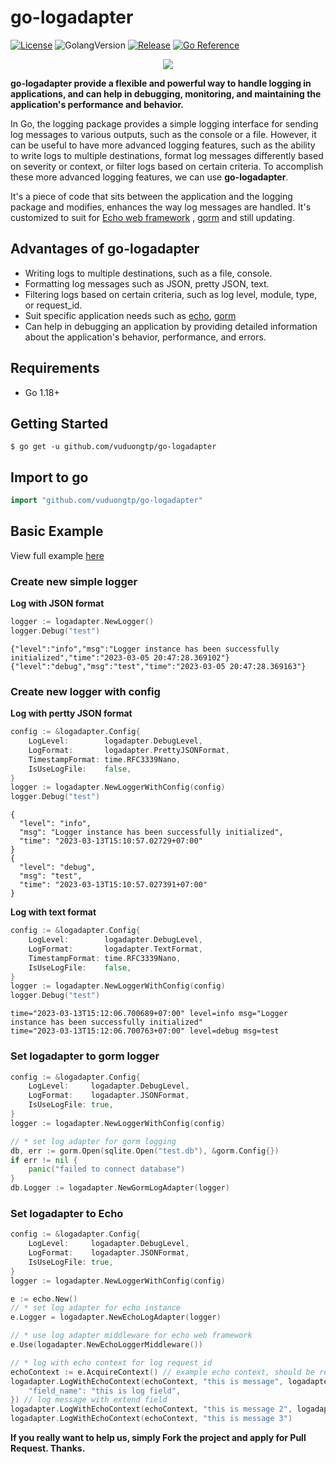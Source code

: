 # go-logadapter
[![License](https://img.shields.io/github/license/mashape/apistatus.svg)](https://github.com/vuduongtp/go-logadapter/blob/main/LICENSE)
![GolangVersion](https://img.shields.io/github/go-mod/go-version/vuduongtp/go-logadapter)
[![Release](https://img.shields.io/github/v/release/vuduongtp/go-logadapter)](https://github.com/vuduongtp/go-logadapter/releases)
[![Go Reference](https://pkg.go.dev/badge/github.com/vuduongtp/go-logadapter.svg)](https://pkg.go.dev/github.com/vuduongtp/go-logadapter)

<p align="center">
  <img src="https://user-images.githubusercontent.com/32934289/224491943-30e48110-ea1f-4a95-a396-5f04dd91f963.png" />
</p>

**go-logadapter provide a flexible and powerful way to handle logging in applications, and can help in debugging, monitoring, and maintaining the application's performance and behavior.**

In Go, the logging package provides a simple logging interface for sending log messages to various outputs, such as the console or a file. However, it can be useful to have more advanced logging features, such as the ability to write logs to multiple destinations, format log messages differently based on severity or context, or filter logs based on certain criteria. To accomplish these more advanced logging features, we can use **go-logadapter**. 

It's a piece of code that sits between the application and the logging package and modifies, enhances the way log messages are handled. It's customized to suit for [Echo web framework](https://github.com/labstack/echo) , [gorm](https://github.com/go-gorm/gorm) and still updating.
## Advantages of go-logadapter
- Writing logs to multiple destinations, such as a file, console.
- Formatting log messages such as JSON, pretty JSON, text.
- Filtering logs based on certain criteria, such as log level, module, type, or request_id.
- Suit specific application needs such as [echo](https://github.com/labstack/echo), [gorm](https://github.com/go-gorm/gorm)
- Can help in debugging an application by providing detailed information about the application's behavior, performance, and errors.

## Requirements

- Go 1.18+

## Getting Started

```
$ go get -u github.com/vuduongtp/go-logadapter
```
## Import to go
```go
import "github.com/vuduongtp/go-logadapter"
```
## Basic Example
View full example [here](https://github.com/vuduongtp/go-logadapter/blob/main/test/test.go)
### Create new simple logger
**Log with JSON format**
```go
logger := logadapter.NewLogger()
logger.Debug("test")
```
```
{"level":"info","msg":"Logger instance has been successfully initialized","time":"2023-03-05 20:47:28.369102"}
{"level":"debug","msg":"test","time":"2023-03-05 20:47:28.369163"}
```
### Create new logger with config
**Log with pertty JSON format**
```go
config := &logadapter.Config{
    LogLevel:        logadapter.DebugLevel,
    LogFormat:       logadapter.PrettyJSONFormat,
    TimestampFormat: time.RFC3339Nano,
    IsUseLogFile:    false,
}
logger := logadapter.NewLoggerWithConfig(config)
logger.Debug("test")
```
```
{
  "level": "info",
  "msg": "Logger instance has been successfully initialized",
  "time": "2023-03-13T15:10:57.02729+07:00"
}
{
  "level": "debug",
  "msg": "test",
  "time": "2023-03-13T15:10:57.027391+07:00"
}
```
**Log with text format**
```go
config := &logadapter.Config{
    LogLevel:        logadapter.DebugLevel,
    LogFormat:       logadapter.TextFormat,
    TimestampFormat: time.RFC3339Nano,
    IsUseLogFile:    false,
}
logger := logadapter.NewLoggerWithConfig(config)
logger.Debug("test")
```
```
time="2023-03-13T15:12:06.700689+07:00" level=info msg="Logger instance has been successfully initialized"
time="2023-03-13T15:12:06.700763+07:00" level=debug msg=test
```
### Set logadapter to gorm logger
```go
config := &logadapter.Config{
    LogLevel:     logadapter.DebugLevel,
    LogFormat:    logadapter.JSONFormat,
    IsUseLogFile: true,
}
logger := logadapter.NewLoggerWithConfig(config)

// * set log adapter for gorm logging
db, err := gorm.Open(sqlite.Open("test.db"), &gorm.Config{})
if err != nil {
    panic("failed to connect database")
}
db.Logger := logadapter.NewGormLogAdapter(logger)
```
### Set logadapter to Echo
```go
config := &logadapter.Config{
    LogLevel:     logadapter.DebugLevel,
    LogFormat:    logadapter.JSONFormat,
    IsUseLogFile: true,
}
logger := logadapter.NewLoggerWithConfig(config)

e := echo.New()
// * set log adapter for echo instance
e.Logger = logadapter.NewEchoLogAdapter(logger)

// * use log adapter middleware for echo web framework
e.Use(logadapter.NewEchoLoggerMiddleware())

// * log with echo context for log request_id
echoContext := e.AcquireContext() // example echo context, should be replaced with echo.Request().Context()
logadapter.LogWithEchoContext(echoContext, "this is message", logadapter.LogTypeDebug, map[string]interface{}{
    "field_name": "this is log field",
}) // log message with extend field
logadapter.LogWithEchoContext(echoContext, "this is message 2", logadapter.LogTypeError) // log message error
logadapter.LogWithEchoContext(echoContext, "this is message 3")                          // log message debug
```
**If you really want to help us, simply Fork the project and apply for Pull Request. Thanks.**
